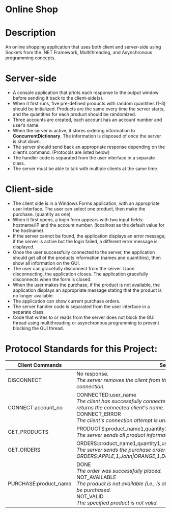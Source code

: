 # Online Shop
# Description
An online shopping application that uses both client and server-side using Sockets from the .NET Framework, Multithreading, and Asynchronous programming concepts.

# Server-side    
- A console application that prints each response to the output window before sending it back to the client-side(s).
- When it first runs, five pre-defined products with random quantities (1-3) should be initialized. Products are the same every time the server starts, and the quantities for each product should be randomized.
- Three accounts are created, each account has an account number and user’s name.
- When the server is active, it stores ordering information to __ConcurrentDictionary__. The information is disposed of once the server is shut down.
- The server should send back an appropriate response depending on the client’s command. (Protocols are listed below)
- The handler code is separated from the user interface in a separate class.
- The server must be able to talk with multiple clients at the same time.

# Client-side
- The client side is in a Windows Forms application, with an appropriate user interface. The user can select one product, then make the purchase. (quantity as one)
- When it first opens, a login form appears with two input fields: hostname/IP and the account number. (localhost as the default value for the hostname)
- If the server cannot be found, the application displays an error message; if the server is active but the login failed, a different error message is displayed.
- Once the user successfully connected to the server, the application should get all of the products information (names and quantities), then show all information on the GUI.
- The user can gracefully disconnect from the server. Upon disconnecting, the application closes. The application gracefully disconnects when the form is closed.
- When the user makes the purchase, if the product is not available, the application displays an appropriate message stating that the product is no longer available.
- The application can show current purchase orders.
- The server handler code is separated from the user interface  in a separate class.
- Code that writes to or reads from the server does not block the GUI thread using multithreading or asynchronous programming to prevent blocking the GUI thread.

# Protocol Standards for this Project:
Client Commands  | Server Response
------------- | -------------
DISCONNECT  | No response. <br />_The server removes the client from the list of active clients. Both sides end the connection._
CONNECT:account_no  | CONNECTED:user_name <br />_The client has successfully connected with the specified account number. The server returns the connected client's name._<br />CONNECT_ERROR<br />_The client's connection attempt is unsuccessful. The account_no is not valid._
GET_PRODUCTS  | PRODUCTS:product_name1,quantity1\|product_name2,quantity2\|...<br />_The server sends all product information (e.g. PRODUCTS:APPLE,2\|ORANGE,1)_
GET_ORDERS  | ORDERS:product_name1,quantity1,user_name\|product_name2,quantity2,user_name\|...<br />_The server sends the purchase orders of all clients. (e.g. ORDERS:APPLE,1,John\|ORANGE,1,Doe)._
PURCHASE:product_name  | DONE <br />_The order was successfully placed._ <br /> NOT_AVAILABLE <br />_The product is not available (i.e., is already purchased by another client) and cannot be purchased._ <br />NOT_VALID <br /> _The specified product is not valid._
